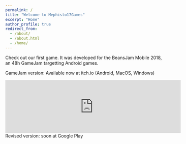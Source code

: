 ```yaml
---
permalink: /
title: "Welcome to Mephisto17Games"
excerpt: "Home"
author_profile: true
redirect_from: 
  - /about/
  - /about.html
  - /home/
---
```


Check out our first game. It was developed  for the BeansJam Mobile 2018, an 48h GameJam targetting Android games.

GameJam version: Available now at itch.io (Android, MacOS, Windows)

<iframe frameborder="0" src="https://itch.io/embed/316134" width="552" height="167"></iframe>
Revised version: soon at Google Play
